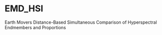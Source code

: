 # EMD_HSI
Earth Movers Distance-Based Simultaneous Comparison of Hyperspectral Endmembers and Proportions
